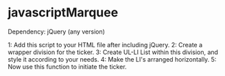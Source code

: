 # javascriptMarquee

Dependency: jQuery (any version)

1: Add this script to your HTML file after including jQuery.
2: Create a wrapper division for the ticker.
3: Create UL-LI List within this division, and style it according to your needs.
4: Make the LI's arranged horizontally. 
5: Now use this function to initiate the ticker.

<script>
initTicker([wrapper div ID])
</script>
